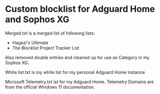 # Custom blocklist for Adguard Home and Sophos XG

Merged.txt is a merged list of following lists: 
- Hagezi's Ultimate
- The Blocklist Project Tracker List

Also removed double entries and cleaned up for use as Category in my Sophos XG.

White list.txt is my white list for my personal Adguard Home instance 

Microsoft Telemetry.txt ist for my Adguard Home. Telemetry Domains are from the official Windows 11 documentation.
